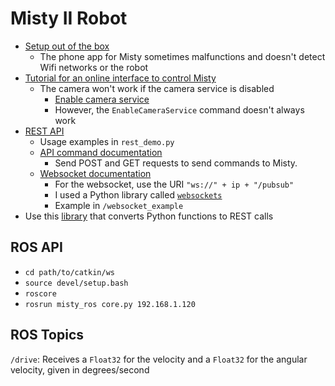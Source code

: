 # Misty II Robot

* [Setup out of the box](https://docs.mistyrobotics.com/misty-ii/get-started/meet-misty/)
  * The phone app for Misty sometimes malfunctions and doesn't detect Wifi networks or the robot
* [Tutorial for an online interface to control Misty](https://docs.mistyrobotics.com/misty-ii/get-started/meet-misty/)
  * The camera won't work if the camera service is disabled
    * [Enable camera service](https://docs.mistyrobotics.com/misty-ii/robot/misty-ii/#using-misty-39-s-rgb-camera)
    * However, the `EnableCameraService` command doesn't always work
* [REST API](https://docs.mistyrobotics.com/misty-ii/rest-api/overview/)
  * Usage examples in `rest_demo.py`
  * [API command documentation](https://docs.mistyrobotics.com/misty-ii/rest-api/api-reference)
    * Send POST and GET requests to send commands to Misty.
  * [Websocket documentation](https://docs.mistyrobotics.com/misty-ii/rest-api/overview/#getting-live-data-from-misty)
    * For the websocket, use the URI `"ws://" + ip + "/pubsub"`
    * I used a Python library called [`websockets`](https://websockets.readthedocs.io/en/stable/intro.html#that-s-all)
    * Example in `/websocket_example`
* Use this [library](https://github.com/MistyCommunity/Wrapper-Python) that converts Python functions to REST calls

## ROS API
* `cd path/to/catkin/ws`
* `source devel/setup.bash`
* `roscore`
* `rosrun misty_ros core.py 192.168.1.120`

## ROS Topics
`/drive`: Receives a `Float32` for the velocity and a `Float32` for the angular velocity, given in degrees/second
